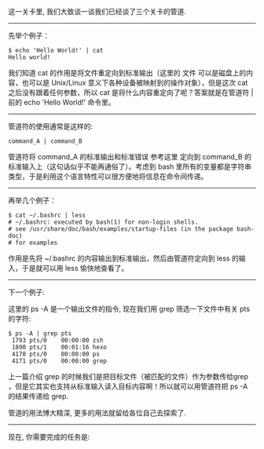 这一关卡里, 我们大致谈一谈我们已经谈了三个关卡的管道.

---

先举个例子：

```
$ echo 'Hello World!' | cat
Hello world!
```

我们知道 cat 的作用是将文件重定向到标准输出（这里的 文件 可以是磁盘上的内容，也可以是 Unix/Linux 意义下各种设备被映射到的操作对象），但是这次 cat 之后没有跟着任何参数，所以 cat 是将什么内容重定向了呢？答案就是在管道符 | 前的 echo 'Hello World!' 命令里。

---

管道符的使用通常是这样的:

```
command_A | command_B
```

管道符将 command_A 的标准输出和标准错误 参考这里 定向到 command_B 的标准输入上（这句话似乎不能再通俗了）。考虑到 bash 里所有的变量都是字符串类型，于是利用这个语言特性可以很方便地将信息在命令间传递。

---

再举几个例子：

```
$ cat ~/.bashrc | less
# ~/.bashrc: executed by bash(1) for non-login shells.
# see /usr/share/doc/bash/examples/startup-files (in the package bash-doc)
# for examples
```

作用是先将 ~/.bashrc 的内容输出到标准输出，然后由管道符定向到 less 的输入，于是就可以用 less 愉快地查看了。

---

下一个例子:

这里的 ps -A 是一个输出文件的指令, 现在我们用 grep 筛选一下文件中有关 pts 的字符:

```
$ ps -A | grep pts
 1793 pts/0    00:00:00 zsh
 1890 pts/1    00:01:16 hexo
 4170 pts/0    00:00:00 ps
 4171 pts/0    00:00:00 grep
 ```

上一篇介绍 grep 的时候我们是把目标文件（被匹配的文件）作为参数传给grep ，但是它其实也支持从标准输入读入目标内容啊！所以就可以用管道符把 ps -A 的结果传递给 grep.

管道的用法博大精深, 更多的用法就留给各位自己去探索了.

---

现在, 你需要完成的任务是: